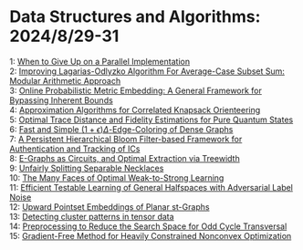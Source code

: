 # Data Structures and Algorithms: 2024/8/29-31  
1: [When to Give Up on a Parallel Implementation](https://doi.org/10.48550/arXiv.2408.16092)  
2: [Improving Lagarias-Odlyzko Algorithm For Average-Case Subset Sum:  Modular Arithmetic Approach](https://doi.org/10.48550/arXiv.2408.16108)  
3: [Online Probabilistic Metric Embedding: A General Framework for Bypassing  Inherent Bounds](https://doi.org/10.48550/arXiv.2408.16298)  
4: [Approximation Algorithms for Correlated Knapsack Orienteering](https://doi.org/10.48550/arXiv.2408.16566)  
5: [Optimal Trace Distance and Fidelity Estimations for Pure Quantum States](https://doi.org/10.48550/arXiv.2408.16655)  
6: [Fast and Simple $(1+\epsilon)\Delta$-Edge-Coloring of Dense Graphs](https://doi.org/10.48550/arXiv.2408.16692)  
7: [A Persistent Hierarchical Bloom Filter-based Framework for  Authentication and Tracking of ICs](https://doi.org/10.48550/arXiv.2408.16950)  
8: [E-Graphs as Circuits, and Optimal Extraction via Treewidth](https://doi.org/10.48550/arXiv.2408.17042)  
9: [Unfairly Splitting Separable Necklaces](https://doi.org/10.48550/arXiv.2408.17126)  
10: [The Many Faces of Optimal Weak-to-Strong Learning](https://doi.org/10.48550/arXiv.2408.17148)  
11: [Efficient Testable Learning of General Halfspaces with Adversarial Label  Noise](https://doi.org/10.48550/arXiv.2408.17165)  
12: [Upward Pointset Embeddings of Planar st-Graphs](https://doi.org/10.48550/arXiv.2408.17369)  
13: [Detecting cluster patterns in tensor data](https://doi.org/10.48550/arXiv.2408.17425)  
14: [Preprocessing to Reduce the Search Space for Odd Cycle Transversal](https://doi.org/10.48550/arXiv.2409.00245)  
15: [Gradient-Free Method for Heavily Constrained Nonconvex Optimization](https://doi.org/10.48550/arXiv.2409.00459)  